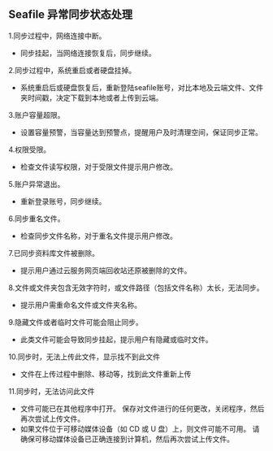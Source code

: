 ## Seafile 异常同步状态处理

1.同步过程中，网络连接中断。
  - 同步挂起，当网络连接恢复后，同步继续。
  
2.同步过程中，系统重启或者硬盘挂掉。
  - 系统重启后或硬盘恢复后，重新登陆seafile账号，对比本地及云端文件、文件夹时间戳，决定下载到本地或者上传到云端。
  
3.账户容量超限。
  - 设置容量预警，当容量达到预警点，提醒用户及时清理空间，保证同步正常。
  
4.权限受限。
  - 检查文件读写权限，对于受限文件提示用户修改。

5.账户异常退出。
  - 重新登录账号，同步继续。
  
6.同步重名文件。
  - 检查同步文件名称，对于重名文件提示用户修改。

7.已同步资料库文件被删除。
  - 提示用户通过云服务网页端回收站还原被删除的文件。
 
8.文件或文件夹包含无效字符时，或文件路径（包括文件名称）太长，无法同步。
  - 提示用户需重命名文件或文件夹名称。
  
9.隐藏文件或者临时文件可能会阻止同步。
  - 此类文件可能会导致同步挂起，提示用户有隐藏或临时文件。
  
10.同步时，无法上传此文件，显示找不到此文件
  - 文件在上传过程中删除、移动等，找到此文件重新上传

11.同步时，无法访问此文件
  - 文件可能已在其他程序中打开。 保存对文件进行的任何更改，关闭程序，然后再次尝试上传文件。
  - 如果文件位于可移动媒体设备（如 CD 或 U 盘）上，则文件可能不可用。 请确保可移动媒体设备已正确连接到计算机，然后再次尝试上传文件。

